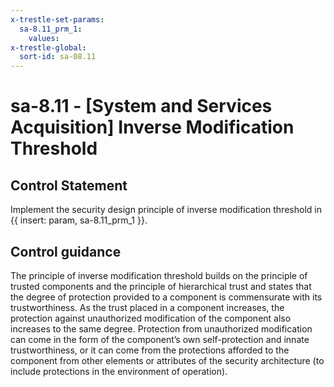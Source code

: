 ```yaml
---
x-trestle-set-params:
  sa-8.11_prm_1:
    values:
x-trestle-global:
  sort-id: sa-08.11
---
```


# sa-8.11 - \[System and Services Acquisition\] Inverse Modification Threshold

## Control Statement

Implement the security design principle of inverse modification threshold in {{ insert: param, sa-8.11_prm_1 }}.

## Control guidance

The principle of inverse modification threshold builds on the principle of trusted components and the principle of hierarchical trust and states that the degree of protection provided to a component is commensurate with its trustworthiness. As the trust placed in a component increases, the protection against unauthorized modification of the component also increases to the same degree. Protection from unauthorized modification can come in the form of the component’s own self-protection and innate trustworthiness, or it can come from the protections afforded to the component from other elements or attributes of the security architecture (to include protections in the environment of operation).
